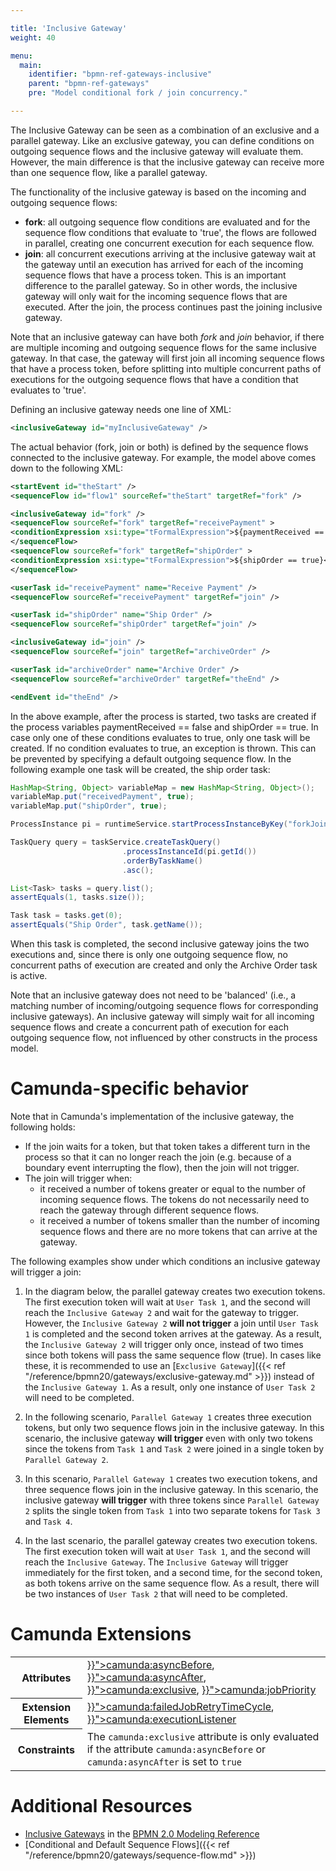 ```yaml
---

title: 'Inclusive Gateway'
weight: 40

menu:
  main:
    identifier: "bpmn-ref-gateways-inclusive"
    parent: "bpmn-ref-gateways"
    pre: "Model conditional fork / join concurrency."

---
```



The Inclusive Gateway can be seen as a combination of an exclusive and a parallel gateway. Like an exclusive gateway, you can define conditions on outgoing sequence flows and the inclusive gateway will evaluate them. However, the main difference is that the inclusive gateway can receive more than one sequence flow, like a parallel gateway.

The functionality of the inclusive gateway is based on the incoming and outgoing sequence flows:

*   __fork__: all outgoing sequence flow conditions are evaluated and for the sequence flow conditions that evaluate to 'true', the flows are followed in parallel, creating one concurrent execution for each sequence flow.
*   __join__: all concurrent executions arriving at the inclusive gateway wait at the gateway until an execution has arrived for each of the incoming sequence flows that have a process token. This is an important difference to the parallel gateway. So in other words, the inclusive gateway will only wait for the incoming sequence flows that are executed. After the join, the process continues past the joining inclusive gateway.

Note that an inclusive gateway can have both _fork_ and _join_ behavior, if there are multiple incoming and outgoing sequence flows for the same inclusive gateway. In that case, the gateway will first join all incoming sequence flows that have a process token, before splitting into multiple concurrent paths of executions for the outgoing sequence flows that have a condition that evaluates to 'true'.

<div data-bpmn-diagram="../bpmn/inclusive-gateway"></div>

Defining an inclusive gateway needs one line of XML:

```xml
<inclusiveGateway id="myInclusiveGateway" />
```

The actual behavior (fork, join or both) is defined by the sequence flows connected to the inclusive gateway. For example, the model above comes down to the following XML:

```xml
<startEvent id="theStart" />
<sequenceFlow id="flow1" sourceRef="theStart" targetRef="fork" />

<inclusiveGateway id="fork" />
<sequenceFlow sourceRef="fork" targetRef="receivePayment" >
<conditionExpression xsi:type="tFormalExpression">${paymentReceived == false}</conditionExpression>
</sequenceFlow>
<sequenceFlow sourceRef="fork" targetRef="shipOrder" >
<conditionExpression xsi:type="tFormalExpression">${shipOrder == true}</conditionExpression>
</sequenceFlow>

<userTask id="receivePayment" name="Receive Payment" />
<sequenceFlow sourceRef="receivePayment" targetRef="join" />

<userTask id="shipOrder" name="Ship Order" />
<sequenceFlow sourceRef="shipOrder" targetRef="join" />

<inclusiveGateway id="join" />
<sequenceFlow sourceRef="join" targetRef="archiveOrder" />

<userTask id="archiveOrder" name="Archive Order" />
<sequenceFlow sourceRef="archiveOrder" targetRef="theEnd" />

<endEvent id="theEnd" />
```

In the above example, after the process is started, two tasks are created if the process variables paymentReceived == false and shipOrder == true. In case only one of these conditions evaluates to true, only one task will be created. If no condition evaluates to true, an exception is thrown. This can be prevented by specifying a default outgoing sequence flow. In the following example one task will be created, the ship order task:

```java
HashMap<String, Object> variableMap = new HashMap<String, Object>();
variableMap.put("receivedPayment", true);
variableMap.put("shipOrder", true);

ProcessInstance pi = runtimeService.startProcessInstanceByKey("forkJoin");

TaskQuery query = taskService.createTaskQuery()
                         .processInstanceId(pi.getId())
                         .orderByTaskName()
                         .asc();

List<Task> tasks = query.list();
assertEquals(1, tasks.size());

Task task = tasks.get(0);
assertEquals("Ship Order", task.getName());
```

When this task is completed, the second inclusive gateway joins the two executions and, since there is only one outgoing sequence flow, no concurrent paths of execution are created and only the Archive Order task is active.

Note that an inclusive gateway does not need to be 'balanced' (i.e., a matching number of incoming/outgoing sequence flows for corresponding inclusive gateways). An inclusive gateway will simply wait for all incoming sequence flows and create a concurrent path of execution for each outgoing sequence flow, not influenced by other constructs in the process model.


# Camunda-specific behavior 

Note that in Camunda's implementation of the inclusive gateway, the following holds: 

* If the join waits for a token, but that token takes a different turn in the process 
  so that it can no longer reach the join (e.g. because of a boundary event interrupting 
  the flow), then the join will not trigger.
* The join will trigger when:
  * it received a number of tokens greater or equal to the number of incoming sequence 
    flows. The tokens do not necessarily need to reach the gateway through different 
    sequence flows.
  * it received a number of tokens smaller than the number of incoming sequence flows 
    and there are no more tokens that can arrive at the gateway.

The following examples show under which conditions an inclusive gateway will trigger a join:

1. In the diagram below, the parallel gateway creates two execution tokens. The first 
   execution token will wait at `User Task 1`, and the second will reach the
   `Inclusive Gateway 2` and wait for the gateway to trigger. However, the 
   `Inclusive Gateway 2` **will not trigger** a join until `User Task 1` is completed and
   the second token arrives at the gateway. As a result, the `Inclusive Gateway 2` will trigger
   only once, instead of two times since both tokens will pass the same sequence flow (true). 
   In cases like these, it is recommended to use an [`Exclusive Gateway`]({{< ref "/reference/bpmn20/gateways/exclusive-gateway.md" >}}) 
   instead of the `Inclusive Gateway 1`. As a result, only one instance of `User Task 2` will
   need to be completed.
   <div data-bpmn-diagram="../bpmn/inclusive_gateway_scenario_1"></div>
   
1. In the following scenario, `Parallel Gateway 1` creates three execution tokens, but
   only two sequence flows join in the inclusive gateway. In this scenario, the inclusive
   gateway **will trigger** even with only two tokens since the tokens from `Task 1` and `Task 2`
   were joined in a single token by `Parallel Gateway 2`. 
   <div data-bpmn-diagram="../bpmn/inclusive_gateway_scenario_2"></div>
   
1. In this scenario, `Parallel Gateway 1` creates two execution tokens, and
   three sequence flows join in the inclusive gateway. In this scenario, the inclusive
   gateway **will trigger** with three tokens since `Parallel Gateway 2` splits the single
   token from `Task 1` into two separate tokens for `Task 3` and `Task 4`.
   <div data-bpmn-diagram="../bpmn/inclusive_gateway_scenario_3"></div>

1. In the last scenario, the parallel gateway creates two execution tokens. The first
   execution token will wait at `User Task 1`, and the second will reach the
   `Inclusive Gateway`. The `Inclusive Gateway` will trigger immediately for the first token,
   and a second time, for the second token, as both tokens arrive on the same sequence flow.
   As a result, there will be two instances of `User Task 2` that will need to be completed.
   <div data-bpmn-diagram="../bpmn/inclusive_gateway_scenario_4"></div>

# Camunda Extensions

<table class="table table-striped">
  <tr>
    <th>Attributes</th>
    <td>
      <a href="{{< ref "/reference/bpmn20/custom-extensions/extension-attributes.md#asyncbefore" >}}">camunda:asyncBefore</a>,
      <a href="{{< ref "/reference/bpmn20/custom-extensions/extension-attributes.md#asyncafter" >}}">camunda:asyncAfter</a>,
      <a href="{{< ref "/reference/bpmn20/custom-extensions/extension-attributes.md#exclusive" >}}">camunda:exclusive</a>,
      <a href="{{< ref "/reference/bpmn20/custom-extensions/extension-attributes.md#jobpriority" >}}">camunda:jobPriority</a>
    </td>
  </tr>
  <tr>
    <th>Extension Elements</th>
    <td>
      <a href="{{< ref "/reference/bpmn20/custom-extensions/extension-elements.md#failedjobretrytimecycle" >}}">camunda:failedJobRetryTimeCycle</a>,
      <a href="{{< ref "/reference/bpmn20/custom-extensions/extension-elements.md#executionlistener" >}}">camunda:executionListener</a>
    </td>
  </tr>
  <tr>
    <th>Constraints</th>
    <td>
      The <code>camunda:exclusive</code> attribute is only evaluated if the attribute
      <code>camunda:asyncBefore</code> or <code>camunda:asyncAfter</code> is set to <code>true</code>
    </td>
  </tr>
</table>


# Additional Resources

*   [Inclusive Gateways](http://camunda.org/bpmn/reference.html#gateways-data-based-inclusive-gateways) in the [BPMN 2.0 Modeling Reference](http://camunda.org/bpmn/reference.html)
*   [Conditional and Default Sequence Flows]({{< ref "/reference/bpmn20/gateways/sequence-flow.md" >}})
